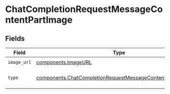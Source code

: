# ChatCompletionRequestMessageContentPartImage


## Fields

| Field                                                                                                                                      | Type                                                                                                                                       | Required                                                                                                                                   | Description                                                                                                                                |
| ------------------------------------------------------------------------------------------------------------------------------------------ | ------------------------------------------------------------------------------------------------------------------------------------------ | ------------------------------------------------------------------------------------------------------------------------------------------ | ------------------------------------------------------------------------------------------------------------------------------------------ |
| `image_url`                                                                                                                                | [components.ImageURL](../../models/components/imageurl.md)                                                                                 | :heavy_check_mark:                                                                                                                         | N/A                                                                                                                                        |
| `type`                                                                                                                                     | [components.ChatCompletionRequestMessageContentPartImageType](../../models/components/chatcompletionrequestmessagecontentpartimagetype.md) | :heavy_check_mark:                                                                                                                         | The type of the content part.                                                                                                              |